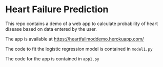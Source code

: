 # Heart Failure Prediction
This repo contains a demo of a web app to calculate probability of heart disease based on data entered by the user.

The app is available at  <a href="https://heartfailmoddemo.herokuapp.com/" target="_blank">https://heartfailmoddemo.herokuapp.com/</a>

The code to fit the logistic regression model is contained in `model1.py`

The code for the app is contained in `app1.py`
